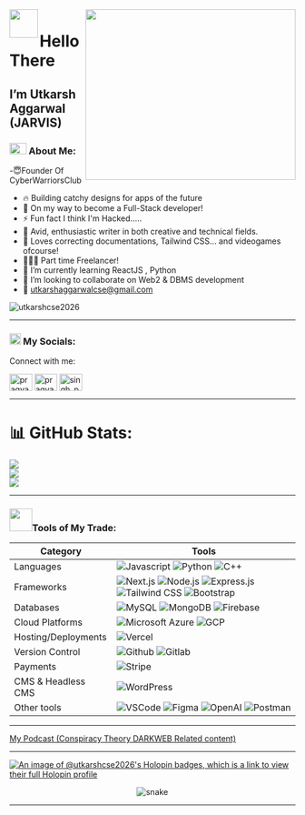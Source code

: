 <img src="https://gifdb.com/images/high/blue-typing-cat-working-mode-gzp9vt97s4mcvy26.gif" width="370" height="300" align="right"/>
 <img src="https://media.giphy.com/media/w1OBpBd7kJqHrJnJ13/giphy.gif" width="50px" align="left">
 <h1> Hello There </h1>
 <h2> I’m Utkarsh Aggarwal (JARVIS)</h2>
  
### <img src="https://media.giphy.com/media/fSAxCC2BDAmC9kxl0N/giphy.gif" width="30px" height="20px"> About Me:
-😇Founder Of CyberWarriorsClub
- 🔥 Building catchy designs for apps of the future
- 🎯 On my way to become a Full-Stack developer!
- ⚡ Fun fact I think I'm Hacked.....
- 📝 Avid, enthusiastic writer in both creative and technical fields.
- 🤤 Loves correcting documentations, Tailwind CSS... and videogames ofcourse!
- 👨🏽‍💻 Part time Freelancer!
- 🌱 I’m currently learning ReactJS , Python
- 💞️ I’m looking to collaborate on Web2 & DBMS development
- 📧 utkarshaggarwalcse@gmail.com 
<p align="left"> <img src="https://komarev.com/ghpvc/?username=utkarshcse2026&label=Profile%20views&color=0e75b6&style=flat" alt="utkarshcse2026" /> </p>

 ---

### <img align="bottom" src="https://media.giphy.com/media/in4epVtjWjc1NWI6Xl/giphy.gif" width="20px"> My Socials:
<div id="badges>
  

<h3 align="left">Connect with me:</h3>
<p align="left">
<a href="https://Twitter.com/@utkarsh12236" target="blank"><img align="center" src="https://raw.githubusercontent.com/rahuldkjain/github-profile-readme-generator/master/src/images/icons/Social/twitter.svg" alt="pragyas55988713" height="30" width="40" /></a>
<a href="https://linkedin.com/in/cyberspacecommunity/" target="blank"><img align="center" src="https://raw.githubusercontent.com/rahuldkjain/github-profile-readme-generator/master/src/images/icons/Social/linked-in-alt.svg" alt="pragya-singh-0b4342226" height="30" width="40" /></a>
<a href="https://www.instagram.com/utkarshaggarwalofficial/" target="blank"><img align="center" src="https://raw.githubusercontent.com/rahuldkjain/github-profile-readme-generator/master/src/images/icons/Social/instagram.svg" alt="singh_pragya_15" height="30" width="40" /></a>
</p>


---
# 📊 GitHub Stats:
![](https://github-readme-stats.vercel.app/api?username=utkarshcse2026&theme=dark&hide_border=false&include_all_commits=true&count_private=true)<br/>
![](https://github-readme-streak-stats.herokuapp.com/?user=utkarshcse2026&theme=dark&hide_border=false)<br/>
![](https://github-readme-stats.vercel.app/api/top-langs/?username=utkarshcse2026&theme=dark&hide_border=false&include_all_commits=true&count_private=true&layout=compact)

---                                                                                                       

### <img align="bottom" src="https://media.giphy.com/media/jSKBmKkvo2dPQQtsR1/giphy.gif" width="40px">Tools of My Trade:                                             
| Category           | Tools|
| ------------------ | --------------------------------------|
| Languages          |![Javascript](https://img.shields.io/badge/javascript%20-%23323330.svg?&style=for-the-badge&logo=javascript&logoColor=%23F7DF1E)                                                                                 ![Python](https://img.shields.io/badge/Python-43853D?style=for-the-badge&logo=python&logoColor=white) ![C++](https://img.shields.io/badge/C++-%2300599C.svg?style=for-the-badge&logo=c%2B%2B&logoColor=white) |
| Frameworks         | ![Next.js](https://img.shields.io/badge/Next.js-000000?style=for-the-badge&logo=next.js&logoColor=white) ![Node.js](https://img.shields.io/badge/Node.js-43853D?style=for-the-badge&logo=node.js&logoColor=white) ![Express.js](https://img.shields.io/badge/Express.js-000000?style=for-the-badge&logo=express&logoColor=white)  ![Tailwind CSS](https://img.shields.io/badge/Tailwind_CSS-%231a202c.svg?style=for-the-badge&logo=tailwind-css&logoColor=61DAFB)    ![Bootstrap](https://img.shields.io/badge/bootstrap%20-%23563D7C.svg?&style=for-the-badge&logo=bootstrap&logoColor=white)|
| Databases          | ![MySQL](https://img.shields.io/badge/MySQL-00000F?style=for-the-badge&logo=mysql&logoColor=white)  ![MongoDB](https://img.shields.io/badge/MongoDB-%234ea94b.svg?&style=for-the-badge&logo=mongodb&logoColor=white) ![Firebase](https://img.shields.io/badge/Firebase-947800?style=for-the-badge&logo=firebase&logoColor=)
| Cloud Platforms |  ![Microsoft Azure](https://img.shields.io/badge/Microsoft_Azure-0078D4?style=for-the-badge&logo=microsoft-azure&logoColor=white) ![GCP](https://img.shields.io/badge/Google_Cloud-4285F4?style=for-the-badge&logo=google-cloud&logoColor=white)|
| Hosting/Deployments   | ![Vercel](https://img.shields.io/badge/vercel-%23000000.svg?&style=for-the-badge&logo=vercel&logoColor=white) |
| Version Control    | ![Github](https://img.shields.io/badge/GitHub-100000?style=for-the-badge&logo=github&logoColor=white) ![Gitlab](https://img.shields.io/badge/GitLab-330F63?style=for-the-badge&logo=gitlab&logoColor=white)|
| Payments   | ![Stripe](https://img.shields.io/badge/Stripe-008CDD?style=for-the-badge&logo=stripe&logoColor=white) |
| CMS & Headless CMS   |  ![WordPress](https://img.shields.io/badge/Wordpress-008CDD?style=for-the-badge&logo=wordpress&logoColor=white)
| Other tools       | ![VSCode](https://img.shields.io/badge/Visual_Studio_Code-0078D4?style=for-the-badge&logo=visual%20studio%20code&logoColor=white)  ![Figma](https://img.shields.io/badge/Figma-F43C37?style=for-the-badge&logo=figma&logoColor=white)  ![OpenAI](https://img.shields.io/badge/OpenAI-FF6600?style=for-the-badge&logo=openai&logoColor=white) ![Postman](https://img.shields.io/badge/Postman-FF6C37?style=for-the-badge&logo=postman&logoColor=white) 

---
<a href="https://podcasters.spotify.com/pod/show/cyber-warriors" target="blank">My Podcast (Conspiracy Theory DARKWEB Related content)</a>

---
[![An image of @utkarshcse2026's Holopin badges, which is a link to view their full Holopin profile](https://holopin.me/utkarshcse2026)](https://holopin.io/@utkarshcse2026)

<p align="center">
  <img src="https://github.com/ishikkkkaaaa/ishikkkkaaaa/raw/output/github-contribution-grid-snake.svg" alt="snake"></center>
</p>

---

